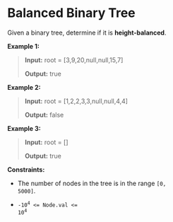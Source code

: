 # Balanced Binary Tree

Given a binary tree, determine if it is <span data-keyword="height-balanced">**height-balanced**</span>.


**Example 1:**
>
> **Input:** root = [3,9,20,null,null,15,7]
>
> **Output:** true

**Example 2:**
>
> **Input:** root = [1,2,2,3,3,null,null,4,4]
>
> **Output:** false

**Example 3:**
>
> **Input:** root = []
>
> **Output:** true


**Constraints:**

- The number of nodes in the tree is in the range <code>[0, 5000]</code>.

- <code>-10<sup>4</sup> &lt;= Node.val &lt;= 10<sup>4</sup></code>
